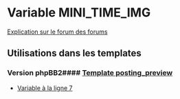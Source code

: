 # Variable MINI_TIME_IMG
[Explication sur le forum des forums](http://forum.forumactif.com/t294113-listing-des-variables#MINI_TIME_IMG)
## Utilisations dans les templates
### Version phpBB2#### [Template posting_preview](subsilver/posting_preview.md)
* [Variable à la ligne 7](../subsilver/posting_preview.tpl#L7)